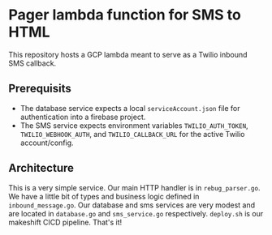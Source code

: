 # Pager lambda function for SMS to HTML
This repository hosts a GCP lambda meant to serve as a Twilio inbound SMS callback.

## Prerequisits
- The database service expects a local `serviceAccount.json` file for authentication into a firebase project.
- The SMS service expects environment variables `TWILIO_AUTH_TOKEN`, `TWILIO_WEBHOOK_AUTH`, and `TWILIO_CALLBACK_URL` for the active Twilio account/config.

## Architecture
This is a very simple service. Our main HTTP handler is in `rebug_parser.go`. We have a little bit of types and business logic defined in `inbound_message.go`. Our database and sms services are very modest and are located in `database.go` and `sms_service.go` respectively. `deploy.sh` is our makeshift CICD pipeline. That's it!